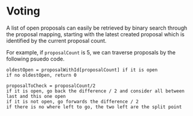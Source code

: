 # Voting

A list of open proposals can easily be retrieved by binary search through the proposal
mapping, starting with the latest created proposal which is identified by the current proposal count.

For example, if `proposalCount` is 5, we can traverse proposals by the following
psuedo code.

```
oldestOpen = proposalWithId[proposalCount] if it is open
if no oldestOpen, return 0

proposalToCheck = proposalCount/2
if it is open, go back the difference / 2 and consider all between last and this one open
if it is not open, go forwards the difference / 2
if there is no where left to go, the two left are the split point
```
